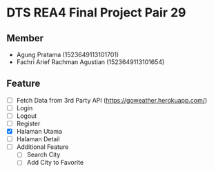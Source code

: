# DTS REA4 Final Project Pair 29

## Member

- Agung Pratama (1523649113101701)
- Fachri Arief Rachman Agustian (1523649113101654)

## Feature

- [ ] Fetch Data from 3rd Party API (https://goweather.herokuapp.com/)
- [ ] Login
- [ ] Logout
- [ ] Register
- [x] Halaman Utama
- [ ] Halaman Detail
- [ ] Additional Feature
  - [ ] Search City
  - [ ] Add City to Favorite